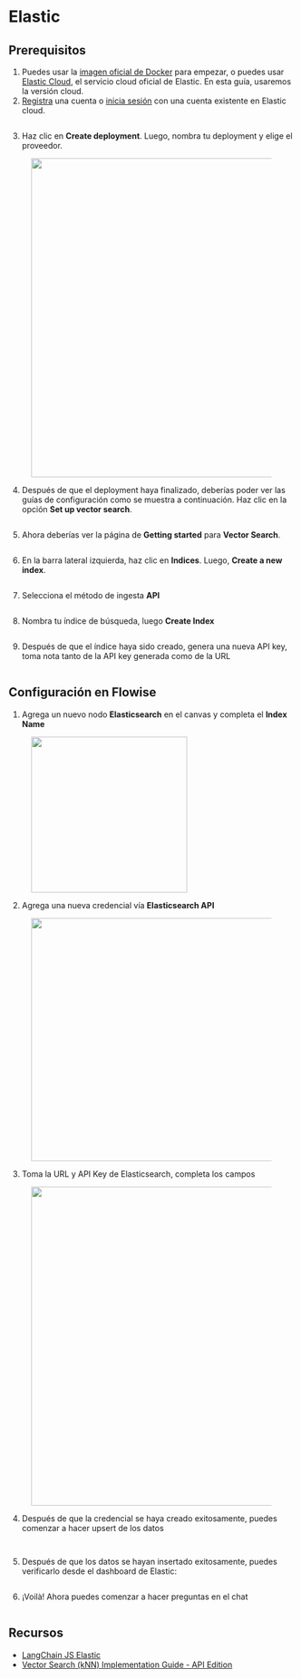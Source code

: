 # Elastic

## Prerequisitos

1. Puedes usar la [imagen oficial de Docker](https://www.elastic.co/guide/en/elasticsearch/reference/current/docker.html) para empezar, o puedes usar [Elastic Cloud](https://www.elastic.co/cloud/), el servicio cloud oficial de Elastic. En esta guía, usaremos la versión cloud.
2. [Registra](https://cloud.elastic.co/registration) una cuenta o [inicia sesión](https://cloud.elastic.co/login) con una cuenta existente en Elastic cloud.

<figure><img src="../../../.gitbook/assets/elastic1.png" alt=""><figcaption></figcaption></figure>

3. Haz clic en **Create deployment**. Luego, nombra tu deployment y elige el proveedor.

<figure><img src="../../../.gitbook/assets/elastic2.png" alt="" width="563"><figcaption></figcaption></figure>

4. Después de que el deployment haya finalizado, deberías poder ver las guías de configuración como se muestra a continuación. Haz clic en la opción **Set up vector search**.

<figure><img src="../../../.gitbook/assets/elastic4.png" alt=""><figcaption></figcaption></figure>

5. Ahora deberías ver la página de **Getting started** para **Vector Search**.

<figure><img src="../../../.gitbook/assets/elastic5.png" alt=""><figcaption></figcaption></figure>

6. En la barra lateral izquierda, haz clic en **Indices**. Luego, **Create a new index**.

<figure><img src="../../../.gitbook/assets/elastic6.png" alt=""><figcaption></figcaption></figure>

7. Selecciona el método de ingesta **API**

<figure><img src="../../../.gitbook/assets/elastic7.png" alt=""><figcaption></figcaption></figure>

8. Nombra tu índice de búsqueda, luego **Create Index**

<figure><img src="../../../.gitbook/assets/elastic8.png" alt=""><figcaption></figcaption></figure>

9. Después de que el índice haya sido creado, genera una nueva API key, toma nota tanto de la API key generada como de la URL

<figure><img src="../../../.gitbook/assets/elastic9.png" alt=""><figcaption></figcaption></figure>

## Configuración en Flowise

1. Agrega un nuevo nodo **Elasticsearch** en el canvas y completa el **Index Name**

<figure><img src="../../../.gitbook/assets/elastic10.png" alt="" width="275"><figcaption></figcaption></figure>

2. Agrega una nueva credencial vía **Elasticsearch API**

<figure><img src="../../../.gitbook/assets/elastic11.png" alt="" width="429"><figcaption></figcaption></figure>

3. Toma la URL y API Key de Elasticsearch, completa los campos

<figure><img src="../../../.gitbook/assets/elastic12.png" alt="" width="563"><figcaption></figcaption></figure>

4. Después de que la credencial se haya creado exitosamente, puedes comenzar a hacer upsert de los datos

<figure><img src="../../../.gitbook/assets/Untitled--1---1---1-.png" alt=""><figcaption></figcaption></figure>

<figure><img src="../../../.gitbook/assets/elastic13.png" alt=""><figcaption></figcaption></figure>

5. Después de que los datos se hayan insertado exitosamente, puedes verificarlo desde el dashboard de Elastic:

<figure><img src="../../../.gitbook/assets/image--7---1---1---1---1---1---2---1-.png" alt=""><figcaption></figcaption></figure>

6. ¡Voilà! Ahora puedes comenzar a hacer preguntas en el chat

<figure><img src="../../../.gitbook/assets/image--6---1---1---1---1---1---1---2---1-.png" alt=""><figcaption></figcaption></figure>

## Recursos

* [LangChain JS Elastic](https://js.langchain.com/docs/integrations/vectorstores/elasticsearch)
* [Vector Search (kNN) Implementation Guide - API Edition](https://www.elastic.co/search-labs/blog/articles/vector-search-implementation-guide-api-edition)
